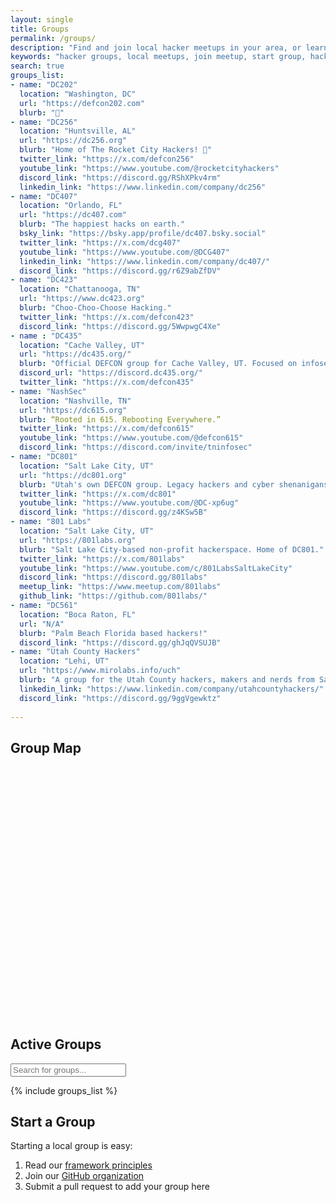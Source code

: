 ```yaml
---
layout: single
title: Groups
permalink: /groups/
description: "Find and join local hacker meetups in your area, or learn how to start your own Distributed Chaos group"
keywords: "hacker groups, local meetups, join meetup, start group, hacker community, locations"
search: true
groups_list:
- name: "DC202"
  location: "Washington, DC"
  url: "https://defcon202.com"
  blurb: "🤫"
- name: "DC256"
  location: "Huntsville, AL"
  url: "https://dc256.org"
  blurb: "Home of The Rocket City Hackers! 🚀"
  twitter_link: "https://x.com/defcon256"
  youtube_link: "https://www.youtube.com/@rocketcityhackers"
  discord_link: "https://discord.gg/RShXPkv4rm"
  linkedin_link: "https://www.linkedin.com/company/dc256"
- name: "DC407"
  location: "Orlando, FL"
  url: "https://dc407.com"
  blurb: "The happiest hacks on earth."
  bsky_link: "https://bsky.app/profile/dc407.bsky.social"
  twitter_link: "https://x.com/dcg407"
  youtube_link: "https://www.youtube.com/@DCG407"
  linkedin_link: "https://www.linkedin.com/company/dc407/"
  discord_link: "https://discord.gg/r6Z9abZfDV"
- name: "DC423"
  location: "Chattanooga, TN"
  url: "https://www.dc423.org"
  blurb: "Choo-Choo-Choose Hacking."
  twitter_link: "https://x.com/defcon423"
  discord_link: "https://discord.gg/5WwpwgC4Xe"
- name : "DC435"
  location: "Cache Valley, UT"
  url: "https://dc435.org/"
  blurb: "Official DEFCON group for Cache Valley, UT. Focused on infosec - serving students, professionals, researchers, and hobbyists."
  discord_url: "https://discord.dc435.org/"
  twitter_link: "https://x.com/defcon435"
- name: "NashSec"
  location: "Nashville, TN"
  url: "https://dc615.org"
  blurb: “Rooted in 615. Rebooting Everywhere.”
  twitter_link: "https://x.com/defcon615"
  youtube_link: "https://www.youtube.com/@defcon615"
  discord_link: "https://discord.com/invite/tninfosec"
- name: "DC801"
  location: "Salt Lake City, UT"
  url: "https://dc801.org"
  blurb: "Utah's own DEFCON group. Legacy hackers and cyber shenanigans."
  twitter_link: "https://x.com/dc801"
  youtube_link: "https://www.youtube.com/@DC-xp6ug"
  discord_link: "https://discord.gg/z4KSw5B"
- name: "801 Labs"
  location: "Salt Lake City, UT"
  url: "https://801labs.org"
  blurb: "Salt Lake City-based non-profit hackerspace. Home of DC801."
  twitter_link: "https://x.com/801labs"
  youtube_link: "https://www.youtube.com/c/801LabsSaltLakeCity"
  discord_link: "https://discord.gg/801labs"
  meetup_link: "https://www.meetup.com/801labs"
  github_link: "https://github.com/801labs/"
- name: "DC561"
  location: "Boca Raton, FL"
  url: "N/A"
  blurb: "Palm Beach Florida based hackers!"
  discord_link: "https://discord.gg/ghJqQVSUJB"
- name: "Utah County Hackers"
  location: "Lehi, UT"
  url: "https://www.mirolabs.info/uch"
  blurb: "A group for the Utah County hackers, makers and nerds from Santaquin to Alpine."
  linkedin_link: "https://www.linkedin.com/company/utahcountyhackers/"
  discord_link: "https://discord.gg/9ggVgewktz"
  
---
```


## Group Map

<div id="map" style="height: 400px; width: 100%; margin: 20px 0;"></div>

## Active Groups

<input type="text" id="group-search" placeholder="Search for groups..." onkeyup="filterGroups()">

{% include groups_list %}

## Start a Group

Starting a local group is easy:

1. Read our [framework principles](/framework/)
2. Join our [GitHub organization](https://github.com/distributed-chaos)
3. Submit a pull request to add your group here
